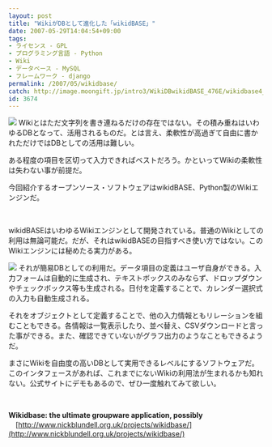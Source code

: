 ```yaml
---
layout: post
title: "WikiがDBとして進化した「wikidBASE」"
date: 2007-05-29T14:04:54+09:00
tags: 
- ライセンス - GPL
- プログラミング言語 - Python
- Wiki
- データベース - MySQL
- フレームワーク - django
permalink: /2007/05/wikidbase/
catch: http://image.moongift.jp/intro3/WikiDBwikidBASE_476E/wikidbase4_thumb1.png
id: 3674
---
```

[![](http://image.moongift.jp/intro3/WikiDBwikidBASE_476E/wikidbase2_thumb.png)](http://image.moongift.jp/intro3/WikiDBwikidBASE_476E/wikidbase22.png) Wikiとはただ文字列を書き連ねるだけの存在ではない。その積み重ねはいわゆるDBとなって、活用されるものだ。とは言え、柔軟性が高過ぎて自由に書かれただけではDBとしての活用は難しい。

 

ある程度の項目を区切って入力できればベストだろう。かといってWikiの柔軟性は失わない事が前提だ。

 

今回紹介するオープンソース・ソフトウェアはwikidBASE、Python製のWikiエンジンだ。

 

&nbsp;

 <!--more--> 

wikidBASEはいわゆるWikiエンジンとして開発されている。普通のWikiとしての利用は無論可能だ。だが、それはwikidBASEの目指すべき使い方ではない。このWikiエンジンには秘めたる実力がある。

 

[![](http://image.moongift.jp/intro3/WikiDBwikidBASE_476E/wikidbase4_thumb1.png)](http://image.moongift.jp/intro3/WikiDBwikidBASE_476E/wikidbase43.png) それが簡易DBとしての利用だ。データ項目の定義はユーザ自身ができる。入力フォームは自動的に生成され、テキストボックスのみならず、ドロップダウンやチェックボックス等も生成される。日付を定義することで、カレンダー選択式の入力も自動生成される。

 

それをオブジェクトとして定義することで、他の入力情報ともリレーションを組むこともできる。各情報は一覧表示したり、並べ替え、CSVダウンロードと言った事ができる。また、確認できていないがグラフ出力のようなこともできるようだ。

 

まさにWikiを自由度の高いDBとして実用できるレベルにするソフトウェアだ。このインタフェースがあれば、これまでにないWikiの利用法が生まれるかも知れない。公式サイトにデモもあるので、ぜひ一度触れてみて欲しい。

 

&nbsp;

 

**Wikidbase: the ultimate groupware application, possibly**  
　[http://www.nickblundell.org.uk/projects/wikidbase/](http://www.nickblundell.org.uk/projects/wikidbase/)

